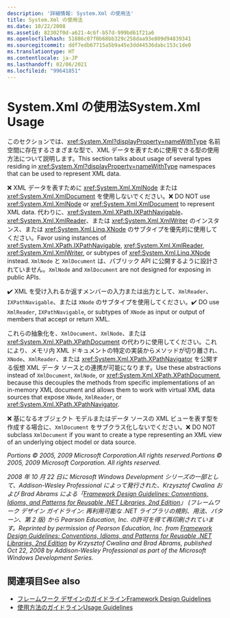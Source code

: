 ```yaml
---
description: '詳細情報: System.Xml の使用法'
title: System.Xml の使用法
ms.date: 10/22/2008
ms.assetid: 82302f0d-a621-4c6f-b57d-999bd61f21a6
ms.openlocfilehash: 51886c07f0b68bb329c258daa93e809d94839341
ms.sourcegitcommit: ddf7edb67715a5b9a45e3dd44536dabc153c1de0
ms.translationtype: HT
ms.contentlocale: ja-JP
ms.lasthandoff: 02/06/2021
ms.locfileid: "99641851"
---
```

# <a name="systemxml-usage"></a><span data-ttu-id="0612c-103">System.Xml の使用法</span><span class="sxs-lookup"><span data-stu-id="0612c-103">System.Xml Usage</span></span>

<span data-ttu-id="0612c-104">このセクションでは、<xref:System.Xml?displayProperty=nameWithType> 名前空間に存在するさまざまな型で、XML データを表すために使用できる型の使用方法について説明します。</span><span class="sxs-lookup"><span data-stu-id="0612c-104">This section talks about usage of several types residing in <xref:System.Xml?displayProperty=nameWithType> namespaces that can be used to represent XML data.</span></span>

 <span data-ttu-id="0612c-105">❌ XML データを表すために <xref:System.Xml.XmlNode> または <xref:System.Xml.XmlDocument> を使用しないでください。</span><span class="sxs-lookup"><span data-stu-id="0612c-105">❌ DO NOT use <xref:System.Xml.XmlNode> or <xref:System.Xml.XmlDocument> to represent XML data.</span></span> <span data-ttu-id="0612c-106">代わりに、<xref:System.Xml.XPath.IXPathNavigable>、<xref:System.Xml.XmlReader>、または <xref:System.Xml.XmlWriter> のインスタンス、または <xref:System.Xml.Linq.XNode> のサブタイプを優先的に使用してください。</span><span class="sxs-lookup"><span data-stu-id="0612c-106">Favor using instances of <xref:System.Xml.XPath.IXPathNavigable>, <xref:System.Xml.XmlReader>, <xref:System.Xml.XmlWriter>, or subtypes of <xref:System.Xml.Linq.XNode> instead.</span></span> <span data-ttu-id="0612c-107">`XmlNode` と `XmlDocument` は、パブリック API に公開するように設計されていません。</span><span class="sxs-lookup"><span data-stu-id="0612c-107">`XmlNode` and `XmlDocument` are not designed for exposing in public APIs.</span></span>

 <span data-ttu-id="0612c-108">✔️ XML を受け入れるか返すメンバーの入力または出力として、`XmlReader`、`IXPathNavigable`、または `XNode` のサブタイプを使用してください。</span><span class="sxs-lookup"><span data-stu-id="0612c-108">✔️ DO use `XmlReader`, `IXPathNavigable`, or subtypes of `XNode` as input or output of members that accept or return XML.</span></span>

 <span data-ttu-id="0612c-109">これらの抽象化を、`XmlDocument`、`XmlNode`、または <xref:System.Xml.XPath.XPathDocument> の代わりに使用してください。これにより、メモリ内 XML ドキュメントの特定の実装からメソッドが切り離され、`XNode`、`XmlReader`、または <xref:System.Xml.XPath.XPathNavigator> を公開する仮想 XML データ ソースとの連携が可能になります。</span><span class="sxs-lookup"><span data-stu-id="0612c-109">Use these abstractions instead of `XmlDocument`, `XmlNode`, or <xref:System.Xml.XPath.XPathDocument>, because this decouples the methods from specific implementations of an in-memory XML document and allows them to work with virtual XML data sources that expose `XNode`, `XmlReader`, or <xref:System.Xml.XPath.XPathNavigator>.</span></span>

 <span data-ttu-id="0612c-110">❌ 基になるオブジェクト モデルまたはデータ ソースの XML ビューを表す型を作成する場合に、`XmlDocument` をサブクラス化しないでください。</span><span class="sxs-lookup"><span data-stu-id="0612c-110">❌ DO NOT subclass `XmlDocument` if you want to create a type representing an XML view of an underlying object model or data source.</span></span>

 <span data-ttu-id="0612c-111">*Portions © 2005, 2009 Microsoft Corporation.All rights reserved.*</span><span class="sxs-lookup"><span data-stu-id="0612c-111">*Portions © 2005, 2009 Microsoft Corporation. All rights reserved.*</span></span>

 <span data-ttu-id="0612c-112">*2008 年 10 月 22 日に Microsoft Windows Development シリーズの一部として、Addison-Wesley Professional によって発行された、Krzysztof Cwalina および Brad Abrams による「[Framework Design Guidelines: Conventions, Idioms, and Patterns for Reusable .NET Libraries, 2nd Edition](https://www.informit.com/store/framework-design-guidelines-conventions-idioms-and-9780321545619)」 (フレームワーク デザイン ガイドライン: 再利用可能な .NET ライブラリの規則、用法、パターン、第 2 版) から Pearson Education, Inc. の許可を得て再印刷されています。*</span><span class="sxs-lookup"><span data-stu-id="0612c-112">*Reprinted by permission of Pearson Education, Inc. from [Framework Design Guidelines: Conventions, Idioms, and Patterns for Reusable .NET Libraries, 2nd Edition](https://www.informit.com/store/framework-design-guidelines-conventions-idioms-and-9780321545619) by Krzysztof Cwalina and Brad Abrams, published Oct 22, 2008 by Addison-Wesley Professional as part of the Microsoft Windows Development Series.*</span></span>

## <a name="see-also"></a><span data-ttu-id="0612c-113">関連項目</span><span class="sxs-lookup"><span data-stu-id="0612c-113">See also</span></span>

- [<span data-ttu-id="0612c-114">フレームワーク デザインのガイドライン</span><span class="sxs-lookup"><span data-stu-id="0612c-114">Framework Design Guidelines</span></span>](index.md)
- [<span data-ttu-id="0612c-115">使用方法のガイドライン</span><span class="sxs-lookup"><span data-stu-id="0612c-115">Usage Guidelines</span></span>](usage-guidelines.md)
